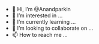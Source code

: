 - 👋 Hi, I’m @Anandparkin
- 👀 I’m interested in ...
- 🌱 I’m currently learning ...
- 💞️ I’m looking to collaborate on ...
- 📫 How to reach me ...

<!---
Anandparkin/Anandparkin is a ✨ special ✨ repository because its `README.md` (this file) appears on your GitHub profile.
You can click the Preview link to take a look at your changes.
--->
